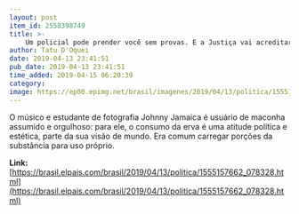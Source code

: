 ```yaml
---
layout: post
item_id: 2558398749
title: >-
    Um policial pode prender você sem provas. E a Justiça vai acreditar nele
author: Tatu D'Oquei
date: 2019-04-13 23:41:51
pub_date: 2019-04-13 23:41:51
time_added: 2019-04-15 06:20:39
category: 
image: https://ep00.epimg.net/brasil/imagenes/2019/04/13/politica/1555157662_078328_1555158057_rrss_normal.jpg
---
```


O músico e estudante de fotografia Johnny Jamaica é usuário de maconha assumido e orgulhoso: para ele, o consumo da erva é uma atitude política e estética, parte da sua visão de mundo. Era comum carregar porções da substância para uso próprio.

**Link:** [https://brasil.elpais.com/brasil/2019/04/13/politica/1555157662_078328.html](https://brasil.elpais.com/brasil/2019/04/13/politica/1555157662_078328.html)

